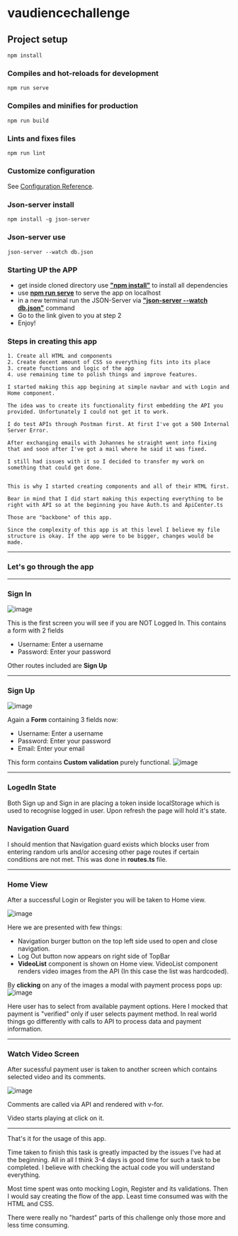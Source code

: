 # vaudiencechallenge

## Project setup

```
npm install
```

### Compiles and hot-reloads for development

```
npm run serve
```

### Compiles and minifies for production

```
npm run build
```

### Lints and fixes files

```
npm run lint
```

### Customize configuration

See [Configuration Reference](https://cli.vuejs.org/config/).

### Json-server install

```
npm install -g json-server
```

### Json-server use

```
json-server --watch db.json
```
### Starting UP the APP
* get inside cloned directory use <b><u>"npm install"</u></b> to install all dependencies
* use <b><u>npm run serve</u></b> to serve the app on localhost
* in a new terminal run the JSON-Server via <b><u>"json-server --watch db.json"</u></b> command
* Go to the link given to you at step 2 
* Enjoy!
### Steps in creating this app

    1. Create all HTML and components
    2. Create decent amount of CSS so everything fits into its place
    3. create functions and logic of the app
    4. use remaining time to polish things and improve features.

    I started making this app begining at simple navbar and with Login and Home component.

    The idea was to create its functionality first embedding the API you provided. Unfortunately I could not get it to work.

    I do test APIs through Postman first. At first I've got a 500 Internal Server Error.

    After exchanging emails with Johannes he straight went into fixing that and soon after I've got a mail where he said it was fixed.

    I still had issues with it so I decided to transfer my work on something that could get done.


    This is why I started creating components and all of their HTML first.

    Bear in mind that I did start making this expecting everything to be right with API so at the beginning you have Auth.ts and ApiCenter.ts

    Those are "backbone" of this app.

    Since the complexity of this app is at this level I believe my file structure is okay. If the app were to be bigger, changes would be made.


____________________________
### Let's go through the app
____________________________

### Sign In
![image](https://user-images.githubusercontent.com/7386253/96390869-d9c1aa00-11b6-11eb-94c3-101dab4f1568.png)


This is the first screen you will see if you are NOT Logged In.
This contains a form with 2 fields
<ul>
<li>Username: Enter a username</li>
<li>Password: Enter your password</li>
</ul>

Other routes included are <b>Sign Up</b>
__________________________________  

### Sign Up
![image](https://user-images.githubusercontent.com/7386253/96390888-fb229600-11b6-11eb-9b60-1c9460f8817d.png)

Again a <b>Form</b> containing 3 fields now:
<ul>
<li>Username: Enter a username</li>
<li>Password: Enter your password</li>
<li>Email: Enter your email</li>
</ul>

This form contains <b>Custom validation</b> purely functional.
![image](https://user-images.githubusercontent.com/7386253/96390987-62404a80-11b7-11eb-8351-270fb1675084.png)
_______________________________

### LogedIn State
Both Sign up and Sign in are placing a token inside localStorage which is used to recognise logged in user. Upon refresh the page will hold it's state.

### Navigation Guard

I should mention that Navigation guard exists which blocks user from entering random urls and/or accesing other page routes if certain conditions are not met. This was done in <b>routes.ts</b> file.
______________________

### Home View

After a successful Login or Register you will be taken to Home view.

![image](https://user-images.githubusercontent.com/7386253/96391284-7a649980-11b8-11eb-9e0e-5f013ed56b6d.png)

Here we are presented with few things:
* Navigation burger button on the top left side used to open and close navigation.
* Log Out button now appears on right side of TopBar
* <b>VideoList</b> component is shown on Home view.
VideoList component renders video images from the API (In this case the list was hardcoded).

By <b>clicking</b> on any of the images a modal with payment process pops up:
![image](https://user-images.githubusercontent.com/7386253/96391527-5190d400-11b9-11eb-938b-5da8576ff600.png)

Here user has to select from available payment options. Here I mocked that payment is "verified" only if user selects payment method. In real world things go differently with calls to API to process data and payment information.

___________________________________

### Watch Video Screen

After sucessful payment user is taken to another screen which contains selected video and its comments.

![image](https://user-images.githubusercontent.com/7386253/96392282-e5fc3600-11bb-11eb-893e-33991ec14a8f.png)

Comments are called via API and rendered with v-for.

Video starts playing at click on it. 

___________________________________

That's it for the usage of this app.




Time taken to finish this task is greatly impacted by the issues I've had at the beginning. All in all I think 3-4 days is good time for such a task to be completed. I believe with checking the actual code you will understand everything.

Most time spent was onto mocking Login, Register and its validations. Then I would say creating the flow of the app. Least time consumed was with the HTML and CSS.

There were really no "hardest" parts of this challenge only those more and less time consuming. 





























